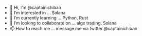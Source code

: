 - 👋 Hi, I’m @captainichiban
- 👀 I’m interested in ... Solana
- 🌱 I’m currently learning ... Python, Rust
- 💞️ I’m looking to collaborate on ... algo trading, Solana
- 📫 How to reach me ... message me via twitter @captainichiban

<!---
captainichiban/captainichiban is a ✨ special ✨ repository because its `README.md` (this file) appears on your GitHub profile.
You can click the Preview link to take a look at your changes.
--->
